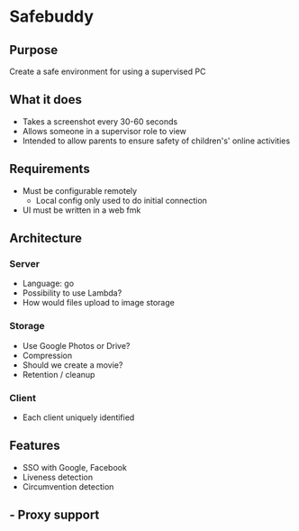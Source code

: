 # Safebuddy

## Purpose
Create a safe environment for using a supervised PC

## What it does
- Takes a screenshot every 30-60 seconds
- Allows someone in a supervisor role to view
- Intended to allow parents to ensure safety of children's' online activities

## Requirements

 - Must be configurable remotely
	 - Local config only used to do initial connection
 - UI must be written in a web fmk

## Architecture
### Server
- Language: go
- Possibility to use Lambda?
- How would files upload to image storage
### Storage
 - Use Google Photos or Drive?
 - Compression
 - Should we create a movie?
 - Retention / cleanup
 ### Client
 - Each client uniquely identified

## Features
- SSO with Google, Facebook
- Liveness detection
- Circumvention detection

## - Proxy support

<!--stackedit_data:
eyJoaXN0b3J5IjpbMTAwMTA4NDUyOSwxOTA3MTQwMzY3LC0xNj
A4OTcyMzMsLTEyODY4MjQ5MDNdfQ==
-->